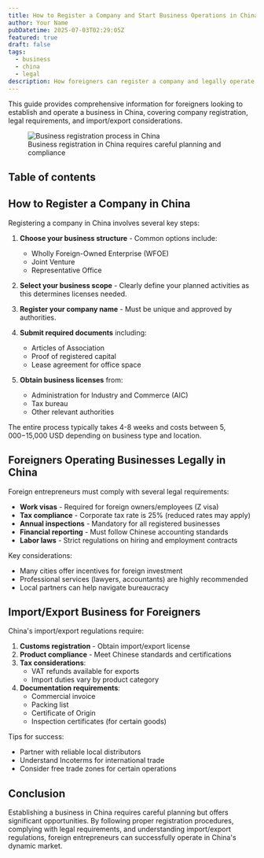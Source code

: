 ```yaml
---
title: How to Register a Company and Start Business Operations in China
author: Your Name
pubDatetime: 2025-07-03T02:29:05Z
featured: true
draft: false
tags:
  - business
  - china
  - legal
description: How foreigners can register a company and legally operate businesses in China
---
```


This guide provides comprehensive information for foreigners looking to establish and operate a business in China, covering company registration, legal requirements, and import/export considerations.

<figure>
  <img
    src="../../assets/images/AstroPaper-v3.png"
    alt="Business registration process in China"
  />
  <figcaption class="text-center">
    Business registration in China requires careful planning and compliance
  </figcaption>
</figure>

## Table of contents

## How to Register a Company in China

Registering a company in China involves several key steps:

1. **Choose your business structure** - Common options include:
   - Wholly Foreign-Owned Enterprise (WFOE)
   - Joint Venture
   - Representative Office

2. **Select your business scope** - Clearly define your planned activities as this determines licenses needed.

3. **Register your company name** - Must be unique and approved by authorities.

4. **Submit required documents** including:
   - Articles of Association
   - Proof of registered capital
   - Lease agreement for office space

5. **Obtain business licenses** from:
   - Administration for Industry and Commerce (AIC)
   - Tax bureau
   - Other relevant authorities

The entire process typically takes 4-8 weeks and costs between $5,000-$15,000 USD depending on business type and location.

## Foreigners Operating Businesses Legally in China

Foreign entrepreneurs must comply with several legal requirements:

- **Work visas** - Required for foreign owners/employees (Z visa)
- **Tax compliance** - Corporate tax rate is 25% (reduced rates may apply)
- **Annual inspections** - Mandatory for all registered businesses
- **Financial reporting** - Must follow Chinese accounting standards
- **Labor laws** - Strict regulations on hiring and employment contracts

Key considerations:
- Many cities offer incentives for foreign investment
- Professional services (lawyers, accountants) are highly recommended
- Local partners can help navigate bureaucracy

## Import/Export Business for Foreigners

China's import/export regulations require:

1. **Customs registration** - Obtain import/export license
2. **Product compliance** - Meet Chinese standards and certifications
3. **Tax considerations**:
   - VAT refunds available for exports
   - Import duties vary by product category
4. **Documentation requirements**:
   - Commercial invoice
   - Packing list
   - Certificate of Origin
   - Inspection certificates (for certain goods)

Tips for success:
- Partner with reliable local distributors
- Understand Incoterms for international trade
- Consider free trade zones for certain operations

## Conclusion

Establishing a business in China requires careful planning but offers significant opportunities. By following proper registration procedures, complying with legal requirements, and understanding import/export regulations, foreign entrepreneurs can successfully operate in China's dynamic market.
